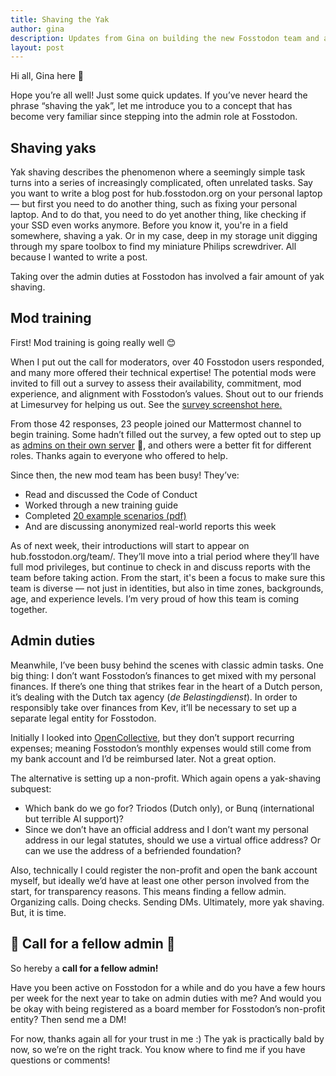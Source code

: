 ```yaml
---
title: Shaving the Yak
author: gina
description: Updates from Gina on building the new Fosstodon team and a call for a fellow admin.
layout: post
---
```


Hi all, Gina here 👋

Hope you’re all well! Just some quick updates. If you’ve never heard the phrase “shaving the yak”, let me introduce you to a concept that has become very familiar since stepping into the admin role at Fosstodon.

## Shaving yaks

Yak shaving describes the phenomenon where a seemingly simple task turns into a series of increasingly complicated, often unrelated tasks. Say you want to write a blog post for hub.fosstodon.org on your personal laptop — but first you need to do another thing, such as fixing your personal laptop. And to do that, you need to do yet another thing, like checking if your SSD even works anymore. Before you know it, you're in a field somewhere, shaving a yak. Or in my case, deep in my storage unit digging through my spare toolbox to find my miniature Philips screwdriver. All because I wanted to write a post.

Taking over the admin duties at Fosstodon has involved a fair amount of yak shaving.

## Mod training

First! Mod training is going really well 😊

When I put out the call for moderators, over 40 Fosstodon users responded, and many more offered their technical expertise! The potential mods were invited to fill out a survey to assess their availability, commitment, mod experience, and alignment with Fosstodon’s values. Shout out to our friends at Limesurvey for helping us out. See the [survey screenshot here.](https://hub.fosstodon.org/assets/images/full-survey.png)

From those 42 responses, 23 people joined our Mattermost channel to begin training. Some hadn’t filled out the survey, a few opted out to step up as [admins on their own server](https://toot.community/@support/114519606415733028) 🙌, and others were a better fit for different roles. Thanks again to everyone who offered to help.

Since then, the new mod team has been busy! They’ve:
- Read and discussed the Code of Conduct
- Worked through a new training guide
- Completed [20 example scenarios (pdf)](https://hub.fosstodon.org/assets/files/mod-scenarios.pdf)
- And are discussing anonymized real-world reports this week

As of next week, their introductions will start to appear on hub.fosstodon.org/team/. They’ll move into a trial period where they’ll have full mod privileges, but continue to check in and discuss reports with the team before taking action. From the start, it's been a focus to make sure this team is diverse — not just in identities, but also in time zones, backgrounds, age, and experience levels. I’m very proud of how this team is coming together.

## Admin duties

Meanwhile, I’ve been busy behind the scenes with classic admin tasks. One big thing: I don’t want Fosstodon’s finances to get mixed with my personal finances. If there’s one thing that strikes fear in the heart of a Dutch person, it’s dealing with the Dutch tax agency (*de Belastingdienst*). In order to responsibly take over finances from Kev, it’ll be necessary to set up a separate legal entity for Fosstodon.

Initially I looked into [OpenCollective](https://opencollective.com/), but they don’t support recurring expenses; meaning Fosstodon’s monthly expenses would still come from my bank account and I’d be reimbursed later. Not a great option.

The alternative is setting up a non-profit. Which again opens a yak-shaving subquest:
- Which bank do we go for? Triodos (Dutch only), or Bunq (international but terrible AI support)?
- Since we don’t have an official address and I don’t want my personal address in our legal statutes, should we use a virtual office address? Or can we use the address of a befriended foundation?

Also, technically I could register the non-profit and open the bank account myself, but ideally we’d have at least one other person involved from the start, for transparency reasons. This means finding a fellow admin. Organizing calls. Doing checks. Sending DMs. Ultimately, more yak shaving. But, it is time.

## 📣 Call for a fellow admin 📣

So hereby a **call for a fellow admin!**

Have you been active on Fosstodon for a while and do you have a few hours per week for the next year to take on admin duties with me? And would you be okay with being registered as a board member for Fosstodon’s non-profit entity? Then send me a DM!

For now, thanks again all for your trust in me :) The yak is practically bald by now, so we’re on the right track. You know where to find me if you have questions or comments!